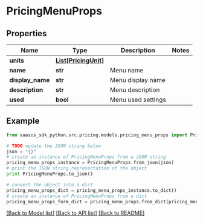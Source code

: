 # PricingMenuProps


## Properties

Name | Type | Description | Notes
------------ | ------------- | ------------- | -------------
**units** | [**List[PricingUnit]**](PricingUnit.md) |  | 
**name** | **str** | Menu name | 
**display_name** | **str** | Menu display name | 
**description** | **str** | Menu description | 
**used** | **bool** | Menu used settings | 

## Example

```python
from saasus_sdk_python.src.pricing.models.pricing_menu_props import PricingMenuProps

# TODO update the JSON string below
json = "{}"
# create an instance of PricingMenuProps from a JSON string
pricing_menu_props_instance = PricingMenuProps.from_json(json)
# print the JSON string representation of the object
print PricingMenuProps.to_json()

# convert the object into a dict
pricing_menu_props_dict = pricing_menu_props_instance.to_dict()
# create an instance of PricingMenuProps from a dict
pricing_menu_props_form_dict = pricing_menu_props.from_dict(pricing_menu_props_dict)
```
[[Back to Model list]](../README.md#documentation-for-models) [[Back to API list]](../README.md#documentation-for-api-endpoints) [[Back to README]](../README.md)


